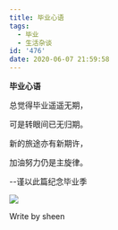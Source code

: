 ```yaml
---
title: 毕业心语
tags:
  - 毕业
  - 生活杂谈
id: '476'
date: 2020-06-07 21:59:58
---
```


**毕业心语**

总觉得毕业遥遥无期，

可是转眼间已无归期。

新的旅途亦有新期许，

加油努力仍是主旋律。

\--谨以此篇纪念毕业季

![](http://www.sheensong.top/wordpress/wp-content/uploads/2020/06/1591538259039.jpeg)

Write by sheen